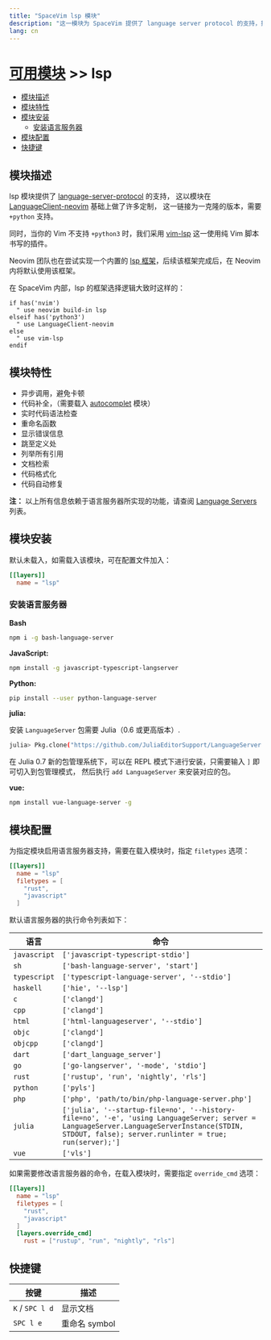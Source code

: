 ```yaml
---
title: "SpaceVim lsp 模块"
description: "这一模块为 SpaceVim 提供了 language server protocol 的支持，提供更多语言相关服务。"
lang: cn
---
```


# [可用模块](../) >> lsp

<!-- vim-markdown-toc GFM -->

- [模块描述](#模块描述)
- [模块特性](#模块特性)
- [模块安装](#模块安装)
  - [安装语言服务器](#安装语言服务器)
- [模块配置](#模块配置)
- [快捷键](#快捷键)

<!-- vim-markdown-toc -->

## 模块描述

lsp 模块提供了 [language-server-protocol](https://microsoft.github.io/language-server-protocol/) 的支持，
这以模块在 [LanguageClient-neovim](https://github.com/SpaceVim/LanguageClient-neovim) 基础上做了许多定制，
这一链接为一克隆的版本，需要 `+python` 支持。

同时，当你的 Vim 不支持 `+python3` 时，我们采用 [vim-lsp](https://github.com/prabirshrestha/vim-lsp) 这一使用纯 Vim 脚本书写的插件。

Neovim 团队也在尝试实现一个内置的 [lsp 框架](https://github.com/neovim/neovim/pull/6856)，后续该框架完成后，在 Neovim 内将默认使用该框架。

在 SpaceVim 内部，lsp 的框架选择逻辑大致时这样的：

```vim
if has('nvim')
  " use neovim build-in lsp
elseif has('python3')
  " use LanguageClient-neovim
else
  " use vim-lsp
endif
```

## 模块特性

- 异步调用，避免卡顿
- 代码补全，（需要载入 [autocomplet](https://spacevim.org/layers/autocomplete/) 模块）
- 实时代码语法检查
- 重命名函数
- 显示错误信息
- 跳至定义处
- 列举所有引用
- 文档检索
- 代码格式化
- 代码自动修复

**注：** 以上所有信息依赖于语言服务器所实现的功能，请查阅 [Language Servers](https://microsoft.github.io/language-server-protocol/implementors/servers/) 列表。

## 模块安装

默认未载入，如需载入该模块，可在配置文件加入：

```toml
[[layers]]
  name = "lsp"
```

### 安装语言服务器

**Bash**

```sh
npm i -g bash-language-server
```

**JavaScript:**

```sh
npm install -g javascript-typescript-langserver
```

**Python:**

```sh
pip install --user python-language-server
```

**julia:**

安装 `LanguageServer` 包需要 Julia（0.6 或更高版本）.

```sh
julia> Pkg.clone("https://github.com/JuliaEditorSupport/LanguageServer.jl")
```

在 Julia 0.7 新的包管理系统下，可以在 REPL 模式下进行安装，只需要输入 `]` 即可切入到包管理模式，
然后执行 `add LanguageServer` 来安装对应的包。

**vue:**

```sh
npm install vue-language-server -g
```

## 模块配置

为指定模块启用语言服务器支持，需要在载入模块时，指定 `filetypes` 选项：

```toml
[[layers]]
  name = "lsp"
  filetypes = [
    "rust",
    "javascript"
  ]
```

默认语言服务器的执行命令列表如下：

| 语言         | 命令                                                                                                                                                                                             |
| ------------ | ------------------------------------------------------------------------------------------------------------------------------------------------------------------------------------------------ |
| `javascript` | `['javascript-typescript-stdio']`                                                                                                                                                                |
| `sh`         | `['bash-language-server', 'start']`                                                                                                                                                              |
| `typescript` | `['typescript-language-server', '--stdio']`                                                                                                                                                      |
| `haskell`    | `['hie', '--lsp']`                                                                                                                                                                               |
| `c`          | `['clangd']`                                                                                                                                                                                     |
| `cpp`        | `['clangd']`                                                                                                                                                                                     |
| `html`       | `['html-languageserver', '--stdio']`                                                                                                                                                             |
| `objc`       | `['clangd']`                                                                                                                                                                                     |
| `objcpp`     | `['clangd']`                                                                                                                                                                                     |
| `dart`       | `['dart_language_server']`                                                                                                                                                                       |
| `go`         | `['go-langserver', '-mode', 'stdio']`                                                                                                                                                            |
| `rust`       | `['rustup', 'run', 'nightly', 'rls']`                                                                                                                                                            |
| `python`     | `['pyls']`                                                                                                                                                                                       |
| `php`        | `['php', 'path/to/bin/php-language-server.php']`                                                                                                                                                 |
| `julia`      | `['julia', '--startup-file=no', '--history-file=no', '-e', 'using LanguageServer; server = LanguageServer.LanguageServerInstance(STDIN, STDOUT, false); server.runlinter = true; run(server);']` |
| `vue`        | `['vls']`                                                                                                                                                                                        |

如果需要修改语言服务器的命令，在载入模块时，需要指定 `override_cmd` 选项：

```toml
[[layers]]
  name = "lsp"
  filetypes = [
    "rust",
    "javascript"
  ]
  [layers.override_cmd]
    rust = ["rustup", "run", "nightly", "rls"]
```

## 快捷键

| 按键            | 描述          |
| --------------- | ------------- |
| `K` / `SPC l d` | 显示文档      |
| `SPC l e`       | 重命名 symbol |
